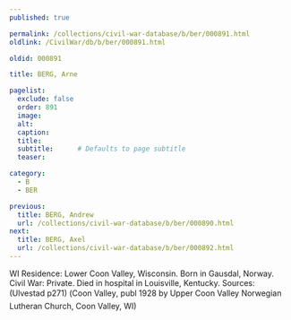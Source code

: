 ```yaml
---
published: true

permalink: /collections/civil-war-database/b/ber/000891.html
oldlink: /CivilWar/db/b/ber/000891.html

oldid: 000891

title: BERG, Arne

pagelist:
  exclude: false
  order: 891
  image: 
  alt:
  caption:
  title:
  subtitle:      # Defaults to page subtitle
  teaser:

category: 
  - B 
  - BER

previous:
  title: BERG, Andrew
  url: /collections/civil-war-database/b/ber/000890.html  
next:
  title: BERG, Axel
  url: /collections/civil-war-database/b/ber/000892.html   
---
```

WI Residence: Lower Coon Valley, Wisconsin. Born in Gausdal, Norway. Civil War: Private. Died in hospital in Louisville, Kentucky. Sources: (Ulvestad p271) (&#147;Coon Valley&#148;, publ 1928 by Upper Coon Valley Norwegian Lutheran Church, Coon Valley, WI)